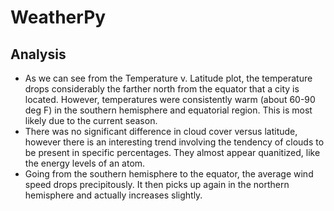 # WeatherPy

## Analysis

* As we can see from the Temperature v. Latitude plot, the temperature drops considerably the farther north from the equator that a city is located. However, temperatures were consistently warm (about 60-90 deg F) in the southern hemisphere and equatorial region. This is most likely due to the current season.
* There was no significant difference in cloud cover versus latitude, however there is an interesting trend involving the tendency of clouds to be present in specific percentages. They almost appear quanitized, like the energy levels of an atom.
* Going from the southern hemisphere to the equator, the average wind speed drops precipitously. It then picks up again in the northern hemisphere and actually increases slightly.